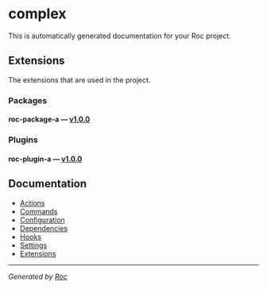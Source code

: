 # complex

This is automatically generated documentation for your Roc project.

## Extensions
The extensions that are used in the project.

### Packages
#### roc-package-a — [v1.0.0](https://www.npmjs.com/package/roc-package-a)


### Plugins
#### roc-plugin-a — [v1.0.0](https://www.npmjs.com/package/roc-plugin-a)


## Documentation
- [Actions](/docs/Actions.md)
- [Commands](/docs/Commands.md)
- [Configuration](/docs/Configuration.md)
- [Dependencies](/docs/Dependencies.md)
- [Hooks](/docs/Hooks.md)
- [Settings](/docs/Settings.md)
- [Extensions](/docs/Extensions.md)

---
_Generated by [Roc](https://github.com/rocjs/roc)_
